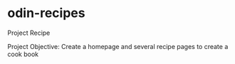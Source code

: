 # odin-recipes
Project Recipe

Project Objective: Create a homepage and several recipe pages to create a cook book